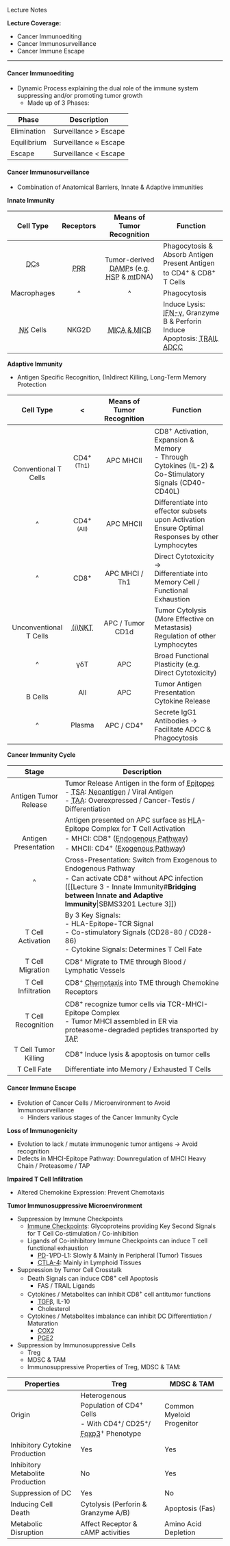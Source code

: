 Lecture Notes

**Lecture Coverage:**
- Cancer Immunoediting
- Cancer Immunosurveillance
- Cancer Immune Escape

---
#### **Cancer Immunoediting**
- Dynamic Process explaining the dual role of the immune system suppressing and/or promoting tumor growth
	- Made up of 3 Phases:

| Phase       | Description           |
| ----------- | --------------------- |
| Elimination | Surveillance > Escape |
| Equilibrium | Surveillance ≈ Escape |
| Escape      | Surveillance < Escape |


#### **Cancer Immunosurveillance**
- Combination of Anatomical Barriers, Innate & Adaptive immunities

**Innate Immunity**

|                    Cell Type                     |                         Receptors                          |                                                                            Means of Tumor Recognition                                                                            | Function                                                                                                                                                                                                                                                   |
| :----------------------------------------------: | :--------------------------------------------------------: | :------------------------------------------------------------------------------------------------------------------------------------------------------------------------------: | ---------------------------------------------------------------------------------------------------------------------------------------------------------------------------------------------------------------------------------------------------------- |
|     <abbr Title="Dendritic Cell">DC</abbr>s      | <br><abbr Title="Pattern Recognition Receptors">PRR</abbr> | <br>Tumor-derived <abbr Title="Damage-Associated Molecular Patterns">DAMP</abbr>s (e.g. <abbr Title="Heat Shock Proteins">HSP</abbr> & <abbr Title="Mitochondrial">mt</abbr>DNA) | Phagocytosis & Absorb Antigen<br>Present Antigen to CD4<sup>+</sup> & CD8<sup>+</sup> T Cells                                                                                                                                                              |
|                   Macrophages                    |                             ^                              |                                                                                        ^                                                                                         | Phagocytosis                                                                                                                                                                                                                                               |
| <br><abbr Title="Natural Killer">NK</abbr> Cells |                         <br>NKG2D                          |                                                  <br><abbr Title="MHC I Polypeptide-Related Sequence A & B">MICA & MICB</abbr>                                                   | Induce Lysis: <abbr Title="Interferon">IFN-γ</abbr>, Granzyme B & Perforin<br>Induce Apoptosis: <abbr Title="TNF (Tumor Necrosis Factor) Related Apoptosis-Inducing Ligand">TRAIL</abbr><br><abbr Title="Antibody Dependent Cell Cytotoxicity">ADCC</abbr> |

**Adaptive Immunity**
- Antigen Specific Recognition, (In)direct Killing, Long-Term Memory Protection

|            Cell Type             |                              <                               | Means of Tumor Recognition | Function                                                                                                           |
| :------------------------------: | :----------------------------------------------------------: | :------------------------: | ------------------------------------------------------------------------------------------------------------------ |
| <br><br><br>Conventional T Cells |         CD4<sup>+</sup><br><font size=2>(Th1)</font>         |         APC MHCII          | CD8<sup>+</sup> Activation, Expansion & Memory<br>- Through Cytokines (IL-2) & Co-Stimulatory Signals (CD40-CD40L) |
|                ^                 |         CD4<sup>+</sup><br><font size=2>(All)</font>         |         APC MHCII          | Differentiate into effector subsets upon Activation<br>Ensure Optimal Responses by other Lymphocytes               |
|                ^                 |                       CD8<sup>+</sup>                        |       APC MHCI / Th1       | Direct Cytotoxicity → <br>Differentiate into Memory Cell / Functional Exhaustion                                   |
|    <br>Unconventional T Cells    | <abbr Title="Invariant Natural Killer T Cells">(i)NKT</abbr> |      APC / Tumor CD1d      | Tumor Cytolysis (More Effective on Metastasis)<br>Regulation of other Lymphocytes                                  |
|                ^                 |                             γδT                              |            APC             | Broad Functional Plasticity (e.g. Direct Cytotoxicity)                                                             |
|           <br>B Cells            |                           All<br>                            |            APC             | Tumor Antigen Presentation<br>Cytokine Release                                                                     |
|                ^                 |                            Plasma                            |   APC / CD4<sup>+</sup>    | Secrete IgG1 Antibodies → Facilitate ADCC & Phagocytosis                                                           |

**Cancer Immunity Cycle**

|            Stage             | Description                                                                                                                                                                                                                                                                                                                                                                                     |
| :--------------------------: | ----------------------------------------------------------------------------------------------------------------------------------------------------------------------------------------------------------------------------------------------------------------------------------------------------------------------------------------------------------------------------------------------- |
|  <br>Antigen Tumor Release   | Tumor Release Antigen in the form of <abbr Title="9-22 A.A. Long Antigenic Fragments">Epitopes</abbr><br>- <abbr Title="Tumor Specific Antigen (Not normally present in human)">TSA</abbr>: <abbr Title="Mutated Antigen">Neoantigen</abbr> / Viral Antigen<br>- <abbr Title="Tumor Associated Antigen (Normally present in human)">TAA</abbr>: Overexpressed / Cancer-Testis / Differentiation |
| <br><br>Antigen Presentation | Antigen presented on APC surface as <abbr Title="Human Leukocyte Antigen, The MHC of Humans">HLA</abbr>-Epitope Complex for T Cell Activation<br>- MHCI: CD8<sup>+</sup> (<abbr Title="When APC is infected & can synthesize tumor antigen">Endogenous Pathway</abbr>)<br>- MHCII: CD4<sup>+</sup> (<abbr Title="APC endocytose & present tumor antigen">Exogenous Pathway</abbr>)              |
|              ^               | Cross-Presentation: Switch from Exogenous to Endogenous Pathway<br>- Can activate CD8<sup>+</sup> without APC infection ([[Lecture 3 - Innate Immunity#**Bridging between Innate and Adaptive Immunity**\|SBMS3201 Lecture 3]])                                                                                                                                                                 |
|    <br>T Cell Activation     | By 3 Key Signals:<br>- HLA-Epitope-TCR Signal<br>- Co-stimulatory Signals (CD28-80 / CD28-86)<br>- Cytokine Signals: Determines T Cell Fate                                                                                                                                                                                                                                                     |
|       T Cell Migration       | CD8<sup>+</sup> Migrate to TME through Blood / Lymphatic Vessels                                                                                                                                                                                                                                                                                                                                |
|     T Cell Infiltration      | CD8<sup>+</sup> <abbr Title="Cell Migration in response to Chemical Stimuli">Chemotaxis</abbr> into TME through Chemokine Receptors                                                                                                                                                                                                                                                             |
|      T Cell Recognition      | CD8<sup>+</sup> recognize tumor cells via TCR-MHCI-Epitope Complex<br>- Tumor MHCI assembled in ER via proteasome-degraded peptides transported by <abbr Title="Transporter Associated with Antigen Processing">TAP</abbr>                                                                                                                                                                      |
|     T Cell Tumor Killing     | CD8<sup>+</sup> Induce lysis & apoptosis on tumor cells                                                                                                                                                                                                                                                                                                                                         |
|         T Cell Fate          | Differentiate into Memory / Exhausted T Cells                                                                                                                                                                                                                                                                                                                                                   |


#### **Cancer Immune Escape**
- Evolution of Cancer Cells / Microenvironment to Avoid Immunosurveillance
	- Hinders various stages of the Cancer Immunity Cycle

**Loss of Immunogenicity**
- Evolution to lack / mutate immunogenic tumor antigens → Avoid recognition
- Defects in MHCI-Epitope Pathway: Downregulation of MHCI Heavy Chain / Proteasome / TAP

**Impaired T Cell Infiltration**
- Altered Chemokine Expression: Prevent Chemotaxis

**Tumor Immunosuppressive Microenvironment**
- Suppression by Immune Checkpoints
	- <abbr Title="B7-CD28 Superfamily">Immune Checkpoints</abbr>: Glycoproteins providing Key Second Signals for T Cell Co-stimulation / Co-inhibition
	- Ligands of Co-inhibitory Immune Checkpoints can induce T cell functional exhaustion
		- <abbr Title="Programmed Death">PD</abbr>-1/PD-L1: Slowly & Mainly in Peripheral (Tumor) Tissues
		- <abbr Title="Cytotoxic T Lymphocyte Antigen 4">CTLA-4</abbr>: Mainly in Lymphoid Tissues
- Suppression by Tumor Cell Crosstalk
	- Death Signals can induce CD8<sup>+</sup> cell Apoptosis
		- FAS / TRAIL Ligands
	- Cytokines / Metabolites can inhibit CD8<sup>+</sup> cell antitumor functions
		- <abbr Title="Transformation Growth Factor">TGF</abbr>β, IL-10
		- Cholesterol
	- Cytokines / Metabolites imbalance can inhibit DC Differentiation / Maturation
		- <abbr Title="Cyclooxygenase 2">COX2</abbr>
		- <abbr Title="Prostaglandin E2">PGE2</abbr>
- Suppression by Immunosuppressive Cells
	- Treg
	- MDSC & TAM
	- Immunosuppressive Properties of Treg, MDSC & TAM:

| Properties                       | Treg                                                                                                                                                                                                          | MDSC & TAM                |
| -------------------------------- | ------------------------------------------------------------------------------------------------------------------------------------------------------------------------------------------------------------- | ------------------------- |
| Origin                           | Heterogenous Population of CD4<sup>+</sup> Cells<br>- With CD4<sup>+</sup>/ CD25<sup>+</sup>/ <abbr Title="Protein that attaches to DNA & Regulate immunity gene activity">Foxp3</abbr><sup>+</sup> Phenotype | Common Myeloid Progenitor |
| Inhibitory Cytokine Production   | Yes                                                                                                                                                                                                           | Yes                       |
| Inhibitory Metabolite Production | No                                                                                                                                                                                                            | Yes                       |
| Suppression of DC                | Yes                                                                                                                                                                                                           | No                        |
| Inducing Cell Death              | Cytolysis (Perforin & Granzyme A/B)                                                                                                                                                                           | Apoptosis (Fas)           |
| Metabolic Disruption             | Affect Receptor & cAMP activities                                                                                                                                                                             | Amino Acid Depletion      |
